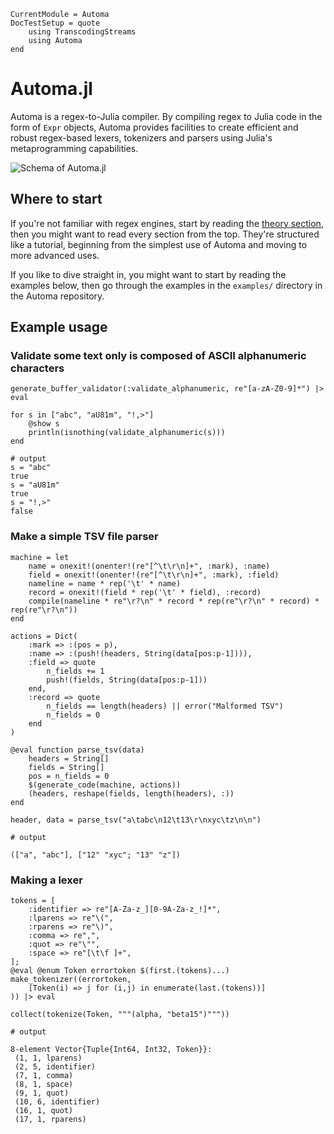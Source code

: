 ```@meta
CurrentModule = Automa
DocTestSetup = quote
    using TranscodingStreams
    using Automa
end
```

# Automa.jl
Automa is a regex-to-Julia compiler.
By compiling regex to Julia code in the form of `Expr` objects,
Automa provides facilities to create efficient and robust regex-based lexers, tokenizers and parsers using Julia's metaprogramming capabilities. 

![Schema of Automa.jl](figure/Automa.png)

## Where to start
If you're not familiar with regex engines, start by reading the [theory section](theory.md),
then you might want to read every section from the top.
They're structured like a tutorial, beginning from the simplest use of Automa and moving to more advanced uses.

If you like to dive straight in, you might want to start by reading the examples below, then go through the examples in the `examples/` directory in the Automa repository.

## Example usage
### Validate some text only is composed of ASCII alphanumeric characters
```jldoctest
generate_buffer_validator(:validate_alphanumeric, re"[a-zA-Z0-9]*") |> eval

for s in ["abc", "aU81m", "!,>"]
    @show s
    println(isnothing(validate_alphanumeric(s)))
end

# output
s = "abc"
true
s = "aU81m"
true
s = "!,>"
false
```

### Make a simple TSV file parser
```jldoctest
machine = let
    name = onexit!(onenter!(re"[^\t\r\n]+", :mark), :name)
    field = onexit!(onenter!(re"[^\t\r\n]+", :mark), :field)
    nameline = name * rep('\t' * name)
    record = onexit!(field * rep('\t' * field), :record)
    compile(nameline * re"\r?\n" * record * rep(re"\r?\n" * record) * rep(re"\r?\n"))
end

actions = Dict(
    :mark => :(pos = p),
    :name => :(push!(headers, String(data[pos:p-1]))),
    :field => quote
        n_fields += 1
        push!(fields, String(data[pos:p-1]))
    end,
    :record => quote
        n_fields == length(headers) || error("Malformed TSV")
        n_fields = 0
    end
)

@eval function parse_tsv(data)
    headers = String[]
    fields = String[]
    pos = n_fields = 0
    $(generate_code(machine, actions))
    (headers, reshape(fields, length(headers), :))
end

header, data = parse_tsv("a\tabc\n12\t13\r\nxyc\tz\n\n")

# output

(["a", "abc"], ["12" "xyc"; "13" "z"])
```

### Making a lexer
```jldoctest
tokens = [
    :identifier => re"[A-Za-z_][0-9A-Za-z_!]*",
    :lparens => re"\(",
    :rparens => re"\)",
    :comma => re",",
    :quot => re"\"",
    :space => re"[\t\f ]+",
];
@eval @enum Token errortoken $(first.(tokens)...)
make_tokenizer((errortoken, 
    [Token(i) => j for (i,j) in enumerate(last.(tokens))]
)) |> eval

collect(tokenize(Token, """(alpha, "beta15")"""))

# output

8-element Vector{Tuple{Int64, Int32, Token}}:
 (1, 1, lparens)
 (2, 5, identifier)
 (7, 1, comma)
 (8, 1, space)
 (9, 1, quot)
 (10, 6, identifier)
 (16, 1, quot)
 (17, 1, rparens)
```